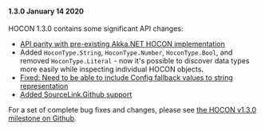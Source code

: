#### 1.3.0 January 14 2020 ####
HOCON 1.3.0 contains some significant API changes:

* [API parity with pre-existing Akka.NET HOCON implementation](https://github.com/akkadotnet/HOCON/issues/157)
* Added `HoconType.String`, `HoconType.Number`, `HoconType.Bool`, and removed `HoconType.Literal` - now it's possible to discover data types more easily while inspecting individual HOCON objects.
* [Fixed: Need to be able to include Config fallback values to string representation](https://github.com/akkadotnet/HOCON/issues/161)
* [Added SourceLink.Github support](https://github.com/akkadotnet/HOCON/pull/166)

For a set of complete bug fixes and changes, please see [the HOCON v1.3.0 milestone on Github](https://github.com/akkadotnet/HOCON/milestone/3).